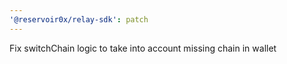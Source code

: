 ```yaml
---
'@reservoir0x/relay-sdk': patch
---
```


Fix switchChain logic to take into account missing chain in wallet

